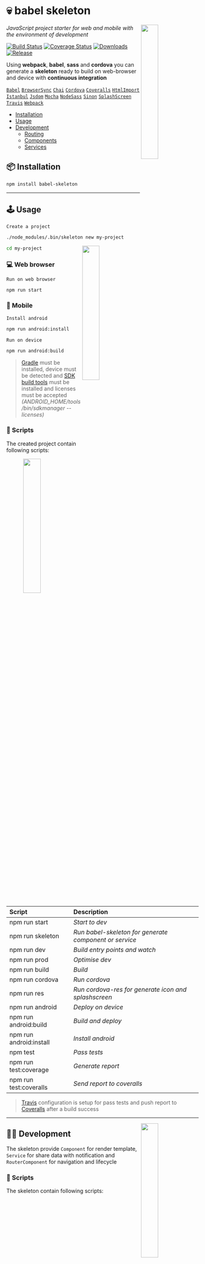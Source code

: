 # 💀 babel skeleton

<img  src="resources/install/install.gif"  align="right" width="30%">

*JavaScript project starter for web and mobile with the environment of development*

[![Build Status](https://travis-ci.org/seeren/babel-skeleton.svg?branch=master)](https://travis-ci.org/seeren/babel-skeleton) [![Coverage Status](https://coveralls.io/repos/github/seeren/babel-skeleton/badge.svg?branch=master)](https://coveralls.io/github/seeren/babel-skeleton?branch=master) [![Downloads](https://img.shields.io/npm/dt/babel-skeleton.svg)](https://www.npmjs.com/package/babel-skeleton) [![Release](https://img.shields.io/npm/v/babel-skeleton.svg)](https://www.npmjs.com/package/babel-skeleton)

Using **webpack**, **babel**, **sass** and **cordova** you can generate a **skeleton** ready to build on web-browser and device with **continuous integration**

[`Babel`](https://babeljs.io/) [`BrowserSync`](https://browsersync.io/) [`Chai`](https://www.chaijs.com/) [`Cordova`](https://cordova.apache.org/) [`Coveralls`](https://coveralls.io/) [`HtmlImport`](https://www.npmjs.com/package/babel-plugin-transform-html-import-to-string) [`Istanbul`](https://istanbul.js.org/) [`Jsdom`](https://www.npmjs.com/package/jsdom) [`Mocha`](https://mochajs.org/) [`NodeSass`](https://www.npmjs.com/package/node-sass) [`Sinon`](https://sinonjs.org/) [`SplashScreen`](https://cordova.apache.org/docs/en/latest/reference/cordova-plugin-splashscreen/index.html)  [`Travis`](https://travis-ci.org/) [`Webpack`](https://webpack.js.org/)

* [Installation](#installation)
* [Usage](#usage)
* [Development](#development)
  * [Routing](#routing)
  * [Components](#components)
  * [Services](#services)

<a id="installation"></a>
## 📦 Installation

```bash
npm install babel-skeleton
```
___

<a id="usage"></a>
## 🕹️ Usage

`Create a project`
```bash
./node_modules/.bin/skeleton new my-project
```

<img  src="resources/skeleton/skeleton.jpg"  align="right"  width="30%">

```bash
cd my-project
```

### 💻 Web browser

`Run on web browser`
```
npm run start
```

### 📱 Mobile

`Install android`
```bash
npm run android:install
```

`Run on device`
```bash
npm run android:build
```

> [Gradle](https://gradle.org/install/) must be installed, device must be detected and [SDK build tools](https://androidsdkmanager.azurewebsites.net/Buildtools) must be installed and licenses must be accepted *(ANDROID_HOME/tools/bin/sdkmanager --licenses)*

### 📜 Scripts

The created project contain following scripts:

<img  src="resources/test/test.jpg"  align="right" width="30%">

| Script | Description |
:---------------|:---------------|
| npm run start | *Start to dev* |
| npm run skeleton | *Run babel-skeleton for generate component or service* |
| npm run dev | *Build entry points and watch* |
| npm run prod | *Optimise dev* |
| npm run build | *Build* |
| npm run cordova | *Run cordova* |
| npm run res | *Run cordova-res for generate icon and splashscreen* |
| npm run android | *Deploy on device* |
| npm run android:build | *Build and deploy* |
| npm run android:install | *Install android* |
| npm test | *Pass tests* |
| npm run test:coverage | *Generate report* |
| npm run test:coveralls | *Send report to coveralls* |

> [Travis](https://travis-ci.org/) configuration is setup for pass tests and push report to [Coveralls](https://coveralls.io/) after a build success

___

<img  src="resources/demo/demo.gif"  align="right" width="30%">  

<a id="development"></a>
## 👨‍💻 Development

The skeleton provide `Component` for render template, `Service` for share data with notification and `RouterComponent` for navigation and lifecycle

### 📜 Scripts

The skeleton contain following scripts:

| Script | Description |
:---------------|:---------------|
| npm run skeleton new [name] | *Generate a project* |
| npm run skeleton generate component [name] | *Generate a component* |
| npm run skeleton generate service [name] | *Generate a service* |

> [Source code](https://github.com/seeren/babel-skeleton/tree/master/demo) of the demo hosted on [GitHub Pages](https://seeren.github.io/babel-skeleton/demo/www/index.html)

___

<a id="routing"></a>
## 🚦 Routing

**You can associate a Component to an URL using the RouterComponent**, it will be displayed in the entry point component

*index.js*
```js
import { RouterComponent } from "babel-skeleton";

RouterComponent
  .add('/foo', 'foo', FooComponent)
  .add('/bar/:id', 'bar', BarComponent)
  .run(new AppComponent)
```

> By default the first component will be rendered, rewrited URL is allowed and matching component will be routed

*index.html*
```html
<html>
<head></head>
<body>
  <!-- Entry point component -->
  <app></app>
    <script src="./dist/index.js"></script>
</body>
</html>
```

> You can run the component you want but his selector have to be found in the index.html

*app/app.component.html*
```html
Hello app
<!-- Router component -->
<router></router>
```

> Routed component will be rendered by the RouterComponent, his tag must exists in the entry point template

### 📑 RouterComponent

```ts
/**
 * Add a route
 * 
 * @example
 * RouterComponent.add('/bar/:id', 'bar', BarComponent)
 * 
 * @param {String} path Route path
 * @param {String} name Route name
 * @param {Component} component Component class or instance
 * @returns {RouterComponent}
 * 
 * @throws {ReferenceError} for existing path or name
 */
add(path, name, component) { }

/**
 * Run the entry point after route added components
 * 
 * @example
 * RouterComponent.run(new AppComponent)
 * 
 * @param {Component} component Component instance
 * @returns {RouterComponent}
 */
run(path, name, component) { }

/**
 * Navigate to a Route
 * 
 * @example
 * RouterComponent.navigate("foo, { id: 3 })
 * 
 * @param {string} name Route name
 * @param {Object} [param] Route param
 * 
 * @throws {ReferenceError} for not found route
 */
navigate(name, param = null) { }

/**
 * Retrieve the current Route or a Route parameter value
 * 
 * @example
 * const route = RouterComponent.get()
 * const id = RouterComponent.get("id")
 * 
 * @param {String} [paramName]
 * @returns {Route|*} 
 * 
 * @throws {ReferenceError} for not found parameter name
 */
get(paramName = null) { }
```

> RouterComponent provide lifecycle hook for routed components

<a id="components"></a>
## 🍰 Components

`Generate a component`

```bash
./node_modules/.bin/skeleton generate component foo
```

Following files have been generated in *app/foo*:
* foo.component.js
* foo.component.html
* foo.component.scss

**`Component` have at least a selector and a template**

*foo.component.js*
```js
import { Component } from  'babel-skeleton';

import { template } from  './foo.component.html';

export class FooComponent extends Component {

  constructor() {
    super({ 
        selector: "foo", 
        template: template 
    });
    this.counter = 0;
  }

  increment() {
    return counter++;
  }

}
```

**`Template` use ES6 strings with access to attributes and methods**

*foo.component.html*
```html
<!-- Interpollate "counter" attribute -->
<h1>${counter}</h1>

<!-- Trigger "increment" method -->
<button onclick="increment()">Click</button>
```

> Component is updated if an event handler return a value

**`SCSS` file is generated and free to you to import it**

*foo.component.scss*
```scss
foo {}
```

**`Child Component` can be embeed**

*bar.component.js*
```js
import { Component } from  'babel-skeleton';

import { template } from  './bar.component.html';

import { BazComponent } from  './baz/baz.component.html';
import { QuxComponent } from  './qux/qux.component.html';

export class BarComponent extends Component {

  constructor() {
    super({ 
        selector: "bar", 
        template: template,
        components: [
          new BazComponent,
          new QuxComponent,
        ]
    });
  }

}
```

> Child component selector have to be found in the template

*bar.component.html*
```html
<baz></baz>
<qux></qux>
```

**`Lifecycle hooks` are triggered by the router**

*baz.component.js*
```js
import { Component } from  'babel-skeleton';
import { template } from  './baz.component.html';

export class BazComponent extends Component {

    constructor() {
        super({
            selector: "baz", 
            template: template 
        });
    }

    /**
     * Called after the component is attached
     */
    onInit() { }

    /**
     * Called after the component is displayed
     * 
     * @param {HTMLElement} element Updated element
     */
    onUpdate(element) { }

    /**
     * Called after the component is detached
     */
    onDestroy() { }

    /**
     * Called after the user trigger the back button
     * You can cancel the back navigation by returning false
     * 
     * @returns {Boolean}
     */
    onBack() { }

    /**
     * Called after the user trigger the pause button
     */
    onPause() { }

    /**
     * Called after the user trigger the resume button
     */
    onResume() { }

}
```

### 📑 Component

```js
/**
 * Update the component template
 * 
 * @example
 * this.update();
 * 
 * @returns {Component}
 * 
 * @throws {ReferenceError} for not found selector
 */
update() {
```

<a id="services"></a>
## 💫 **Services**

`Generate a service`

```bash
./node_modules/.bin/skeleton generate service baz
```

**Service share data can `notify` for changes**

*baz.service.js*
```js
export const BazService = new  class  extends  Service {

  constructor() {
    super();
    this.data = [];
  }

  post(data){
    this.data.push(data);
    this.notify();
  }

}
```

**Service can `attach` or `detach` callables to trigger when `notify` is called**

*baz.component.js*
```js
import { Component } from  'babel-skeleton';

import { template } from  './baz.component.html';

import { BazService } from  './baz.service';

export class BazComponent extends Component {

    constructor() {
        super({ selector: "baz", template: template });
        this.observer = (service) => {
          alert(`BazService has ${service.data.length} items`)
        }
    }

    onInit() { 
      BazService.attach(this.observer);
    }

    onDestroy() { 
      BazService.detach(this.observer);
    }

}
```


### 📑 Service

```js

/**
 * Attach a callable triggered when notify is called
 * 
 * @example
 * const callable = (s) => console.log(s)
 * service.attach(callable)
 * 
 * @param {Function} callable
 * @returns {Service}
 */
attach() { }

/**
 * Detach a callable
 * 
 * @example
 * service.detach(callable)
 * 
 * @param {Function} callable
 * @returns {Service}
 */
detach() { }

/**
 * Call all attached callables
 * 
 * @example
 * service.notify()
 * 
 * @returns {Service}
 */
notify() { }
```
___

## 🎓 License

This project is under [MIT](LICENSE) license.
